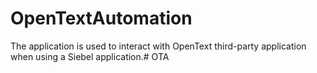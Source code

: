# OpenTextAutomation
The application is used to interact with OpenText third-party application when using a Siebel application.# OTA
